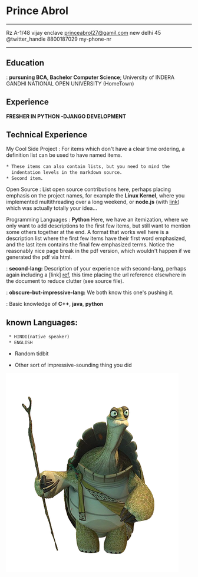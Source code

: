 Prince Abrol
============

-------------------     ----------------------------
Rz A-1/48 vijay enclave       princeabrol27@gamil.com
new delhi 45                          @twitter_handle
                               8800187029 my-phone-nr
-------------------     ----------------------------

Education
---------

:   **pursuning BCA, Bachelor Computer Science**; University of
    INDERA GANDHI NATIONAL OPEN UNIVERSITY (HomeTown)


Experience
----------

**FRESHER IN PYTHON -DJANGO DEVELOPMENT**

Technical Experience
--------------------

My Cool Side Project
:   For items which don't have a clear time ordering, a definition
    list can be used to have named items.

    * These items can also contain lists, but you need to mind the
      indentation levels in the markdown source.
    * Second item.

Open Source
:   List open source contributions here, perhaps placing emphasis on
    the project names, for example the **Linux Kernel**, where you
    implemented multithreading over a long weekend, or **node.js**
    (with [link](http://nodejs.org)) which was actually totally
    your idea...

Programming Languages
:   **Python** Here, we have an itemization, where we only want
    to add descriptions to the first few items, but still want to
    mention some others together at the end. A format that works well
    here is a description list where the first few items have their
    first word emphasized, and the last item contains the final few
    emphasized terms. Notice the reasonably nice page break in the pdf
    version, which wouldn't happen if we generated the pdf via html.

:   **second-lang:** Description of your experience with second-lang,
    perhaps again including a [link] [ref], this time placing the url
    reference elsewhere in the document to reduce clutter (see source
    file). 

:   **obscure-but-impressive-lang:** We both know this one's pushing
    it.

:   Basic knowledge of **C++**, **java**, **python**

[ref]: https://github.com/githubuser/superlongprojectname

known Languages:
----------------------------------------

     * HINDI(native speaker)
     * ENGLISH
  

* Random tidbit

* Other sort of impressive-sounding thing you did

![here](2cd43b_e6c1002821574589953668597675b452_mv2.png)
